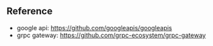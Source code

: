 
## Reference
 
- google api: https://github.com/googleapis/googleapis
- grpc gateway: https://github.com/grpc-ecosystem/grpc-gateway
